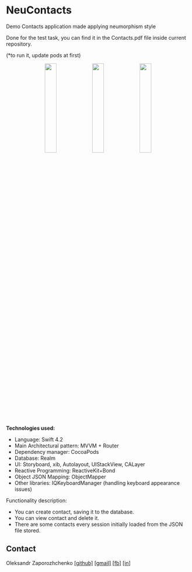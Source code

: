 # NeuContacts
Demo Contacts application made applying neumorphism style

Done for the test task, you can find it in the Contacts.pdf file inside current repository.

(*to run it, update pods at first)

<p align="center">
 <img src="https://user-images.githubusercontent.com/7135226/77712963-cd51e600-7007-11ea-8662-0bb67dce6b4f.png" width="25%">
 <img src="https://user-images.githubusercontent.com/7135226/77712960-ccb94f80-7007-11ea-8c4f-06a01d7d6fb5.png" width="25%">
 <img src="https://user-images.githubusercontent.com/7135226/77712951-c925c880-7007-11ea-80e1-54737ee06149.png" width="25%">
 </p>
 
**Technologies used:**

 - Language: Swift 4.2
 - Main Architectural pattern: MVVM + Router 
 - Dependency manager: CocoaPods 
 - Database: Realm
 - UI: Storyboard, xib, Autolayout, UIStackView, CALayer
 - Reactive Programming: ReactiveKit+Bond
 - Object JSON Mapping: ObjectMapper
 - Other libraries: IQKeyboardManager (handling keyboard appearance issues) 


Functionality description: 
- You can create contact, saving it to the database.
- You can view contact and delete it.
- There are some contacts every session initially loaded from the JSON file stored. 

## Contact

Oleksandr Zaporozhchenko
[[github]](https://github.com/Maxatma)  [[gmail]](mailto:maxatma.ids@gmail.com)  [[fb]](https://www.facebook.com/profile.php?id=100008291260780)  [[in]](https://www.linkedin.com/in/maxatma/)
